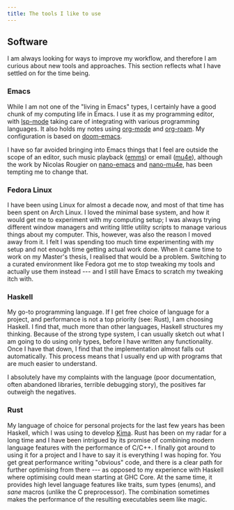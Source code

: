 ```yaml
---
title: The tools I like to use
---
```


## Software

I am always looking for ways to improve my workflow, and therefore I am curious about new tools and approaches. This section reflects what I have settled on for the time being.

### Emacs

While I am not one of the \"living in Emacs\" types, I certainly have a good chunk of my computing life in Emacs. I use it as my programming editor, with [lsp-mode](https://emacs-lsp.github.io/lsp-mode/) taking care of integrating with various programming languages. It also holds my notes using [org-mode](https://orgmode.org/) and [org-roam](https://www.orgroam.com/). My configuration is based on [doom-emacs](https://github.com/doomemacs/doomemacs).

I have so far avoided bringing into Emacs things that I feel are outside the scope of an editor, such music playback ([emms](https://www.gnu.org/software/emms/)) or email ([mu4e](https://www.emacswiki.org/emacs/mu4e)), although the work by Nicolas Rougier on [nano-emacs](https://github.com/rougier/nano-emacs) and [nano-mu4e](https://github.com/rougier/nano-emacs/blob/master/nano-mu4e.el), has been tempting me to change that.

### Fedora Linux

I have been using Linux for almost a decade now, and most of that time has been spent on Arch Linux. I loved the minimal base system, and how it would get me to experiment with my computing setup; I was always trying different window managers and writing little utility scripts to manage various things about my computer. This, however, was also the reason I moved away from it. I felt I was spending too much time experimenting with my setup and not enough time getting actual work done. When it came time to work on my Master\'s thesis, I realised that would be a problem. Switching to a curated environment like Fedora got me to stop tweaking my tools and actually use them instead --- and I still have Emacs to scratch my tweaking itch with.

### Haskell

My go-to programming language. If I get free choice of language for a project, and performance is not a top priority (see: Rust), I am choosing Haskell. I find that, much more than other languages, Haskell structures my thinking. Because of the strong type system, I can usually sketch out what I am going to do using only types, before I have written any functionality. Once I have that down, I find that the implementation almost falls out automatically. This process means that I usually end up with programs that are much easier to understand.

I absolutely have my complaints with the language (poor documentation, often abandoned libraries, terrible debugging story),  the positives far outweigh the negatives.

### Rust

My language of choice for personal projects for the last few years has been Haskell, which I was using to develop [Kima](https://kima.xyz). Rust has been on my radar for a long time and I have been intrigued by its promise of combining modern language features with the performance of C/C++. I finally got around to using it for a project and I have to say it is everything I was hoping for. You get great performance writing \"obvious\" code, and there is a clear path for further optimising from there --- as opposed to my experience with Haskell where optimising could mean starting at GHC Core. At the same time, it provides high level language features like traits, sum types (enums), and *sane* macros (unlike the C preprocessor). The combination sometimes makes the performance of the resulting executables seem like magic.
